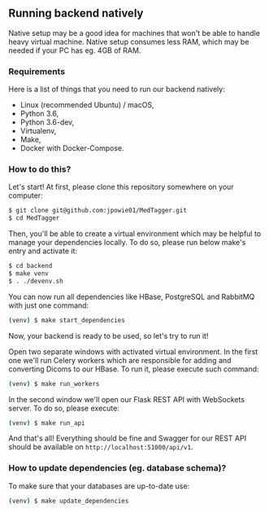 Running backend natively
------------------------

Native setup may be a good idea for machines that won't be able to handle heavy virtual machine. Native setup consumes
less RAM, which may be needed if your PC has eg. 4GB of RAM.

### Requirements

Here is a list of things that you need to run our backend natively:
 - Linux (recommended Ubuntu) / macOS,
 - Python 3.6,
 - Python 3.6-dev,
 - Virtualenv,
 - Make,
 - Docker with Docker-Compose.

### How to do this?

Let's start! At first, please clone this repository somewhere on your computer:

```bash
$ git clone git@github.com:jpowie01/MedTagger.git
$ cd MedTagger
```

Then, you'll be able to create a virtual environment which may be helpful to manage your dependencies locally. To do so,
please run below make's entry and activate it:

```bash
$ cd backend
$ make venv
$ . ./devenv.sh
```

You can now run all dependencies like HBase, PostgreSQL and RabbitMQ with just one command:
```bash
(venv) $ make start_dependencies
```

Now, your backend is ready to be used, so let's try to run it!

Open two separate windows with activated virtual environment. In the first one we'll run Celery workers which are
responsible for adding and converting Dicoms to our HBase. To run it, please execute such command:

```bash
(venv) $ make run_workers
```

In the second window we'll open our Flask REST API with WebSockets server. To do so, please execute:

```bash
(venv) $ make run_api
```

And that's all! Everything should be fine and Swagger for our REST API should be available on
`http://localhost:51000/api/v1`.

### How to update dependencies (eg. database schema)?

To make sure that your databases are up-to-date use:

```bash
(venv) $ make update_dependencies
```

